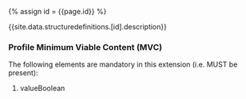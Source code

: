 
{% assign id = {{page.id}} %}

{{site.data.structuredefinitions.[id].description}}

### Profile Minimum Viable Content (MVC) ###

The following elements are mandatory in this extension (i.e. MUST be present):

1.	valueBoolean